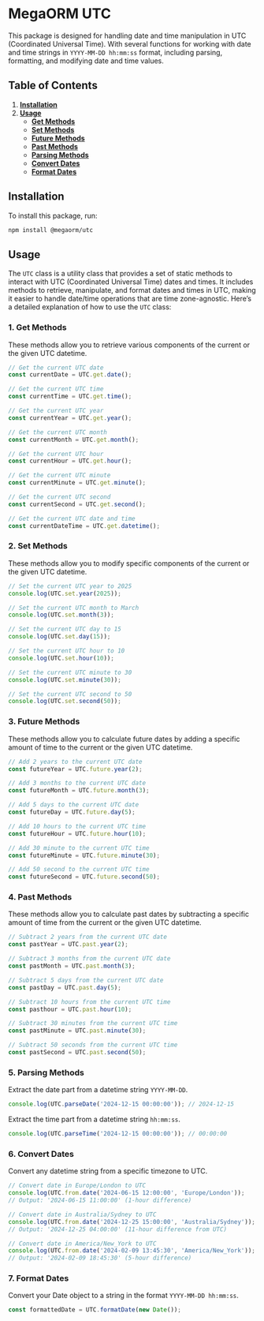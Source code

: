 # MegaORM UTC

This package is designed for handling date and time manipulation in UTC (Coordinated Universal Time). With several functions for working with date and time strings in `YYYY-MM-DD hh:mm:ss` format, including parsing, formatting, and modifying date and time values.

## Table of Contents

1. **[Installation](#installation)**
2. **[Usage](#usage)**
   - **[Get Methods](#1-get-methods)**
   - **[Set Methods](#2-set-methods)**
   - **[Future Methods](#3-future-methods)**
   - **[Past Methods](#4-past-methods)**
   - **[Parsing Methods](#5-parsing-methods)**
   - **[Convert Dates](#6-convert-dates)**
   - **[Format Dates](#7-format-dates)**

## Installation

To install this package, run:

```bash
npm install @megaorm/utc
```

## Usage

The `UTC` class is a utility class that provides a set of static methods to interact with UTC (Coordinated Universal Time) dates and times. It includes methods to retrieve, manipulate, and format dates and times in UTC, making it easier to handle date/time operations that are time zone-agnostic. Here’s a detailed explanation of how to use the `UTC` class:

### **1. Get Methods**

These methods allow you to retrieve various components of the current or the given UTC datetime.

```js
// Get the current UTC date
const currentDate = UTC.get.date();

// Get the current UTC time
const currentTime = UTC.get.time();

// Get the current UTC year
const currentYear = UTC.get.year();

// Get the current UTC month
const currentMonth = UTC.get.month();

// Get the current UTC hour
const currentHour = UTC.get.hour();

// Get the current UTC minute
const currentMinute = UTC.get.minute();

// Get the current UTC second
const currentSecond = UTC.get.second();

// Get the current UTC date and time
const currentDateTime = UTC.get.datetime();
```

### **2. Set Methods**

These methods allow you to modify specific components of the current or the given UTC datetime.

```js
// Set the current UTC year to 2025
console.log(UTC.set.year(2025));

// Set the current UTC month to March
console.log(UTC.set.month(3));

// Set the current UTC day to 15
console.log(UTC.set.day(15));

// Set the current UTC hour to 10
console.log(UTC.set.hour(10));

// Set the current UTC minute to 30
console.log(UTC.set.minute(30));

// Set the current UTC second to 50
console.log(UTC.set.second(50));
```

### **3. Future Methods**

These methods allow you to calculate future dates by adding a specific amount of time to the current or the given UTC datetime.

```js
// Add 2 years to the current UTC date
const futureYear = UTC.future.year(2);

// Add 3 months to the current UTC date
const futureMonth = UTC.future.month(3);

// Add 5 days to the current UTC date
const futureDay = UTC.future.day(5);

// Add 10 hours to the current UTC time
const futureHour = UTC.future.hour(10);

// Add 30 minute to the current UTC time
const futureMinute = UTC.future.minute(30);

// Add 50 second to the current UTC time
const futureSecond = UTC.future.second(50);
```

### **4. Past Methods**

These methods allow you to calculate past dates by subtracting a specific amount of time from the current or the given UTC datetime.

```js
// Subtract 2 years from the current UTC date
const pastYear = UTC.past.year(2);

// Subtract 3 months from the current UTC date
const pastMonth = UTC.past.month(3);

// Subtract 5 days from the current UTC date
const pastDay = UTC.past.day(5);

// Subtract 10 hours from the current UTC time
const pasthour = UTC.past.hour(10);

// Subtract 30 minutes from the current UTC time
const pastMinute = UTC.past.minute(30);

// Subtract 50 seconds from the current UTC time
const pastSecond = UTC.past.second(50);
```

### **5. Parsing Methods**

Extract the date part from a datetime string `YYYY-MM-DD`.

```js
console.log(UTC.parseDate('2024-12-15 00:00:00')); // 2024-12-15
```

Extract the time part from a datetime string `hh:mm:ss`.

```js
console.log(UTC.parseTime('2024-12-15 00:00:00')); // 00:00:00
```

### **6. Convert Dates**

Convert any datetime string from a specific timezone to UTC.

```js
// Convert date in Europe/London to UTC
console.log(UTC.from.date('2024-06-15 12:00:00', 'Europe/London'));
// Output: '2024-06-15 11:00:00' (1-hour difference)

// Convert date in Australia/Sydney to UTC
console.log(UTC.from.date('2024-12-25 15:00:00', 'Australia/Sydney'));
// Output: '2024-12-25 04:00:00' (11-hour difference from UTC)

// Convert date in America/New_York to UTC
console.log(UTC.from.date('2024-02-09 13:45:30', 'America/New_York'));
// Output: '2024-02-09 18:45:30' (5-hour difference)
```

### **7. Format Dates**

Convert your Date object to a string in the format `YYYY-MM-DD hh:mm:ss`.

```js
const formattedDate = UTC.formatDate(new Date());
```
